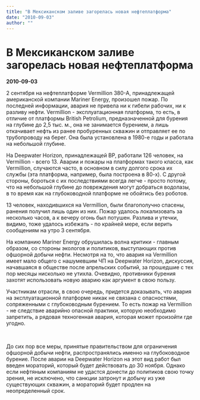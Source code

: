 ```yaml
---
title: "В Мексиканском заливе загорелась новая нефтеплатформа"
date: "2010-09-03"
author: ""
---
```


# В Мексиканском заливе загорелась новая нефтеплатформа

**2010-09-03** 

2 сентября на нефтеплатформе Vermillion 380-A, принадлежащей  американской компании Mariner Energy, произошел пожар. По последней  информации, авария не привела ни к гибели рабочих, ни к разливу нефти. Vermillion - эксплуатационная платформа, то есть, в отличие от платформы British Petrolium, предназначенной для бурения на глубине до 2,5 тыс. м., она не занимается  бурением, а лишь откачивает нефть из ранее пробуренных скважин и  отправляет ее по трубопроводу на берег.  Она была установлена в 1980-е  годы и работала на небольшой глубине.

На Deepwater Horizon, принадлежащей BP, работали 126 человек, на Vermillion - всего 13. Аварии и пожары на платформах  такого класса, как Vermillion, случаются часто, в основном в силу долгого срока их  службы (эта платформа, например, была построена в 80-х). С другой стороны, бороться с их последствиями всегда легче -  просто потому, что на небольшой глубине до повреждения могут добраться  водолазы, в то время как на глубоководной платформе не обойтись без  роботов.

13 человек, находившихся на Vermillion, были благополучно спасены,  ранения получил лишь один из них. Пожар удалось локализовать за  несколько часов, а к вечеру огонь был потушен. Разлива и утечки, видимо,  тоже удалось избежать - по крайней мере, если верить сообщениям на утро  3 сентября.

На компанию Mariner Energy обрушилась волна критики - главным образом,  со стороны экологов и политиков, выступающих против офшорной добычи  нефти. Несмотря на то, что авария на Vermillion имеет мало общего с  нашумевшим ЧП на Deepwater Horizon, дискуссия, начавшаяся в обществе  после апрельских событий, за прошедшие с тех пор месяцы нисколько не  утихла. Очевидно, противники бурения захотят использовать новую аварию  как аргумент в свою пользу.

Участникам отрасли, в свою очередь, придется доказывать, что авария на  эксплуатационной платформе никак не связана с опасностями, сопряженными с  глубоководным бурением. То есть пожар на Vermillion - не следствие  аварийно опасной практики, которую необходимо запретить, а рядовая  техногенная авария, которая может произойти где угодно.

 

До сих пор все меры, принятые правительством для ограничения офшорной  добычи нефти, распространялись именно на глубоководное бурение. После  аварии на Deepwater Horizon на этот вид работ был введен мораторий,  который будет действовать до 30 ноября. Однако если нефтяным компаниям  не удастся донести до политиков свою точку зрения, не исключено, что  санкции затронут и добычу из уже существующих скважин, а мораторий будет  продлен на неопределенный срок.